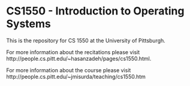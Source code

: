# CS1550 - Introduction to Operating Systems
<p>This is the repository for CS 1550 at the University of Pittsburgh.</p>
<p>For more information about the recitations please visit http://people.cs.pitt.edu/~hasanzadeh/pages/cs1550.html.</p>
<p>For more information about the course please visit http://people.cs.pitt.edu/~jmisurda/teaching/cs1550.htm</p>
